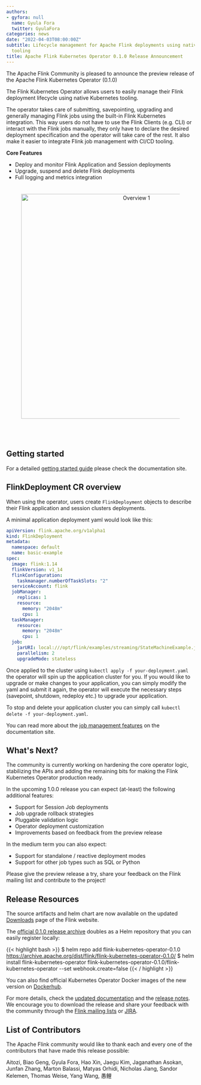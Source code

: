 ```yaml
---
authors:
- gyfora: null
  name: Gyula Fora
  twitter: GyulaFora
categories: news
date: "2022-04-03T08:00:00Z"
subtitle: Lifecycle management for Apache Flink deployments using native Kubernetes
  tooling
title: Apache Flink Kubernetes Operator 0.1.0 Release Announcement
---
```


The Apache Flink Community is pleased to announce the preview release of the Apache Flink Kubernetes Operator (0.1.0)

The Flink Kubernetes Operator allows users to easily manage their Flink deployment lifecycle using native Kubernetes tooling.

The operator takes care of submitting, savepointing, upgrading and generally managing Flink jobs using the built-in Flink Kubernetes integration.
This way users do not have to use the Flink Clients (e.g. CLI) or interact with the Flink jobs manually, they only have to declare the desired deployment specification and the operator will take care of the rest. It also make it easier to integrate Flink job management with CI/CD tooling.

**Core Features**

 * Deploy and monitor Flink Application and Session deployments
 * Upgrade, suspend and delete Flink deployments
 * Full logging and metrics integration

<div style="line-height:60%;">
    <br>
</div>

<center>
	<figure>
	<img src="{{ site.baseurl }}/img/blog/2022-04-03-release-kubernetes-operator-0.1.0/overview.svg" width="600px" alt="Overview 1"/>
	<br/><br/>
	</figure>
</center>

<div style="line-height:150%;">
    <br>
</div>

## Getting started

For a detailed [getting started guide]({{site.DOCS_BASE_URL}}flink-kubernetes-operator-docs-release-0.1/docs/try-flink-kubernetes-operator/quick-start/) please check the documentation site.

## FlinkDeployment CR overview

When using the operator, users create `FlinkDeployment` objects to describe their Flink application and session clusters deployments.

A minimal application deployment yaml would look like this:

```yaml
apiVersion: flink.apache.org/v1alpha1
kind: FlinkDeployment
metadata:
  namespace: default
  name: basic-example
spec:
  image: flink:1.14
  flinkVersion: v1_14
  flinkConfiguration:
    taskmanager.numberOfTaskSlots: "2"
  serviceAccount: flink
  jobManager:
    replicas: 1
    resource:
      memory: "2048m"
      cpu: 1
  taskManager:
    resource:
      memory: "2048m"
      cpu: 1
  job:
    jarURI: local:///opt/flink/examples/streaming/StateMachineExample.jar
    parallelism: 2
    upgradeMode: stateless
```

Once applied to the cluster using `kubectl apply -f your-deployment.yaml` the operator will spin up the application cluster for you.
If you would like to upgrade or make changes to your application, you can simply modify the yaml and submit it again, the operator will execute the necessary steps (savepoint, shutdown, redeploy etc.) to upgrade your application.

To stop and delete your application cluster you can simply call `kubectl delete -f your-deployment.yaml`.

You can read more about the [job management features]({{site.DOCS_BASE_URL}}flink-kubernetes-operator-docs-release-0.1/docs/custom-resource/job-management/) on the documentation site.

## What's Next?

The community is currently working on hardening the core operator logic, stabilizing the APIs and adding the remaining bits for making the Flink Kubernetes Operator production ready.

In the upcoming 1.0.0 release you can expect (at-least) the following additional features:

 * Support for Session Job deployments
 * Job upgrade rollback strategies
 * Pluggable validation logic
 * Operator deployment customization
 * Improvements based on feedback from the preview release

In the medium term you can also expect:

 * Support for standalone / reactive deployment modes
 * Support for other job types such as SQL or Python

Please give the preview release a try, share your feedback on the Flink mailing list and contribute to the project!

## Release Resources

The source artifacts and helm chart are now available on the updated [Downloads](https://flink.apache.org/downloads.html)
page of the Flink website.

The [official 0.1.0 release archive](https://archive.apache.org/dist/flink/flink-kubernetes-operator-0.1.0/) doubles as a Helm repository that you can easily register locally:

{{< highlight bash >}}
$ helm repo add flink-kubernetes-operator-0.1.0 https://archive.apache.org/dist/flink/flink-kubernetes-operator-0.1.0/
$ helm install flink-kubernetes-operator flink-kubernetes-operator-0.1.0/flink-kubernetes-operator --set webhook.create=false
{{< / highlight >}}

You can also find official Kubernetes Operator Docker images of the new version on [Dockerhub](https://hub.docker.com/r/apache/flink-kubernetes-operator).

For more details, check the [updated documentation]({{site.DOCS_BASE_URL}}flink-kubernetes-operator-docs-release-0.1/) and the
[release notes](https://issues.apache.org/jira/secure/ReleaseNote.jspa?projectId=12315522&version=12351499).
We encourage you to download the release and share your feedback with the community through the [Flink mailing lists](https://flink.apache.org/community.html#mailing-lists)
or [JIRA](https://issues.apache.org/jira/issues/?jql=project%20%3D%20FLINK%20AND%20component%20%3D%20%22Kubernetes%20Operator%22).

## List of Contributors

The Apache Flink community would like to thank each and every one of the contributors that have made this release possible:

Aitozi, Biao Geng, Gyula Fora, Hao Xin, Jaegu Kim, Jaganathan Asokan, Junfan Zhang, Marton Balassi, Matyas Orhidi, Nicholas Jiang, Sandor Kelemen, Thomas Weise, Yang Wang, 愚鲤
